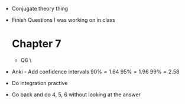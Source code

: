 - Conjugate theory thing
- Finish Questions I was working on in class
	# Chapter 7
	- Q6
\
- Anki - Add confidence intervals
	$90 \% = 1.64$
	$95 \% = 1.96$
	$99\% = 2.58$ 

- Do integration practive 



- Go back and do 4, 5, 6 without looking at the answer 